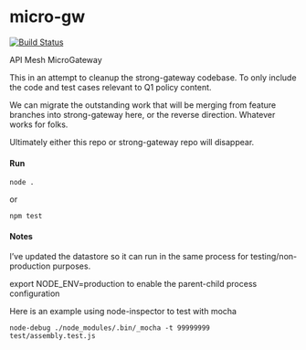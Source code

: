 # micro-gw

[![Build Status](https://apim-jenkins3.hursley.ibm.com/buildStatus/icon?job=micro-gw)](https://apim-jenkins3.hursley.ibm.com/view/API%20Connect/job/micro-gw/)

API Mesh MicroGateway

This in an attempt to cleanup the strong-gateway codebase. To
only include the code and test cases relevant to Q1 policy content.

We can migrate the outstanding work that will be merging from feature
branches into strong-gateway here, or the reverse direction. Whatever
works for folks.

Ultimately either this repo or strong-gateway repo will disappear.

#### Run
```
node .
```
or
```
npm test
```
#### Notes
I’ve updated the datastore so it can run in the same process for testing/non-production purposes. 

export NODE_ENV=production  to enable the parent-child process configuration

Here is an example using node-inspector to test with mocha
```
node-debug ./node_modules/.bin/_mocha -t 99999999 test/assembly.test.js
```
